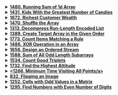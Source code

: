 <details>
  <summary><strong><a href="https://leetcode.com/problems/running-sum-of-1d-array/description/">1480. Running Sum of 1d Array</a></strong></summary>

```cpp
class Solution {
public:
    vector<int> runningSum(vector<int>& nums) {
        int n = nums.size();
        int sum = 0;
        vector<int> result;
        for(int i = 0; i < n; i++) {
            sum += nums[i];
            result.emplace_back(sum);
        }
        return result;
    }
};
```
</details>

<details>
  <summary><strong><a href="https://leetcode.com/problems/kids-with-the-greatest-number-of-candies/description/">1431. Kids With the Greatest Number of Candies</a></strong></summary>

```cpp
class Solution {
public:
    vector<bool> kidsWithCandies(vector<int>& candies, int extraCandies) {
        int n = candies.size();
        vector<bool>result(n);
        for(int i = 0; i < n; i++) {
            int maxx = *max_element(candies.begin(), candies.end());
            int newCandiesNum = candies[i] + extraCandies;
            if(newCandiesNum >= maxx)
                result[i] = true;
            else
                result[i] = false;
        }
        return result;
    }
};
```
</details>

<details>
  <summary><strong><a href="https://leetcode.com/problems/richest-customer-wealth/">1672. Richest Customer Wealth</a></strong></summary>

```cpp
class Solution {
public:
    int maximumWealth(vector<vector<int>>& accounts) {
        int result = 0;
        for(const auto &account: accounts) {
            int wealth = accumulate(account.begin(), account.end(), 0);
            result = max(wealth, result);
        }
        return result;
    }
};
```
</details>

<details>
  <summary><strong><a href="https://leetcode.com/problems/shuffle-the-array/description/">1470. Shuffle the Array</a></strong></summary>

```cpp
class Solution {
public:
    vector<int> shuffle(vector<int>& nums, int n) {
        vector <int> result;
        for(int i = 0; i < n; i++) {
            result.emplace_back(nums[i]);
            result.emplace_back(nums[i + n]);
        }
        return result;
    }
};
```
</details>

<details>
  <summary><strong><a href="https://leetcode.com/problems/decompress-run-length-encoded-list/description/">1313. Decompress Run-Length Encoded List</a></strong></summary>

```cpp
class Solution {
public:
    vector<int> decompressRLElist(vector<int>& nums) {
        vector <int> result;
        for(int i = 0; i < size(nums); i+=2) {
            int freq = nums[i];
            int val = nums[i + 1];
            for(int i = 0; i < freq; i++) {
                result.emplace_back(val);
            }
        }
        return result;
    }
};
```
</details>

<details>
  <summary><strong><a href="https://leetcode.com/problems/create-target-array-in-the-given-order/submissions/1330252016/">1389. Create Target Array in the Given Order</a></strong></summary>

```cpp
class Solution {
public:
    vector<int> createTargetArray(vector<int>& nums, vector<int>& index) {
        vector <int> result;
        for(int i = 0; i < size(nums); i++) {
            result.insert(result.begin() + index[i], nums[i]);
        }
        return result;
    }
};
```
</details>

<details>
  <summary><strong><a href="https://leetcode.com/problems/count-items-matching-a-rule/description/">1773. Count Items Matching a Rule</a></strong></summary>

```cpp
class Solution {
public:
    int countMatches(vector<vector<string>>& items, string ruleKey, string ruleValue) {
        int result = 0;
        int index = (ruleKey == "type" ? 0 : ruleKey == "color" ? 1 : 2);
        for(const auto &item : items) {            
            if(ruleValue == item[index])
                result++;
        }
        return result;
    }
};
```
</details>

<details>
  <summary><strong><a href="https://leetcode.com/problems/xor-operation-in-an-array/description/">1486. XOR Operation in an Array</a></strong></summary>

```cpp
class Solution {
public:
    int xorOperation(int n, int start) {
        vector <int> nums (n);
        int result = 0;
        for(int i = 0; i < n; i++) {
            result ^= (start + 2 * i);
        }
        return result;
    }
};
```
</details>

<details>
  <summary><strong><a href="https://leetcode.com/problems/design-an-ordered-stream/">1656. Design an Ordered Stream</a></strong></summary>

```cpp
class OrderedStream {
private:
    vector <string> stream;
    int ptr;

public:
    OrderedStream(int n) {
        stream.resize(n+1); 
        ptr = 1;
    }
    
    vector<string> insert(int idKey, string value) {
        stream[idKey] = value;  
        vector <string> result; 
        
        while (ptr < stream.size() && !stream[ptr].empty()) {   
            result.emplace_back(stream[ptr]);  
            ptr++; 
        }
        return result;
    }
};

/**
 * Your OrderedStream object will be instantiated and called as such:
 * OrderedStream* obj = new OrderedStream(n);
 * vector<string> param_1 = obj->insert(idKey,value);
 */
```
</details>

<details>
  <summary><strong><a href="https://leetcode.com/problems/sum-of-all-odd-length-subarrays/description/">1588. Sum of All Odd Length Subarrays</a></strong></summary>

```cpp
class Solution {
public:
    int sumOddLengthSubarrays(vector<int>& arr) {
        int result = 0;
        for(int i = 0; i < size(arr); i++) {
            int startOccuranceCount = size(arr) - i;
            int endOccuranceCoount = i + 1;
            int totaloccuranceCount = startOccuranceCount * endOccuranceCoount;
            int oddOccuranceCount = totaloccuranceCount / 2 + totaloccuranceCount % 2;
            result += oddOccuranceCount * arr[i];
        }
        return result;
    }
};
```
</details>

<details>
  <summary><strong><a href="https://leetcode.com/problems/count-good-triplets/description/">1534. Count Good Triplets</a></strong></summary>

```cpp
class Solution {
public:
    int countGoodTriplets(vector<int>& arr, int a, int b, int c) {
        int n = size(arr);
        int result = 0;

        for(int i = 0; i < n - 2; i++) {
            for(int j = i + 1; j < n - 1; j++) {
                for(int k = j + 1; k < n; k++) {
                    if(abs(arr[i] - arr[j]) <= a && abs(arr[j] - arr[k]) <= b && abs(arr[i] - arr[k]) <= c) 
                        result++;
                }
            }
        }
        return result;
    }
};
```
</details>

<details>
  <summary><strong><a href="https://leetcode.com/problems/find-the-highest-altitude/description/">1732. Find the Highest Altitude</a></strong></summary>

```cpp
class Solution {
public:
    int largestAltitude(vector<int>& gain) {
        int sum = 0, result = 0;
        // for(int i = 0; i < size(gain); i++) {  
        //     sum += gain[i]; 
        //     result = max(result, sum);  
        // }

        // more efficient
        for(const auto &i : gain) {
            sum += i;
            result = max(result, sum);
        }
        return result;
    }
};
```
</details>

<details>
  <summary><strong><a href="https://leetcode.com/problems/minimum-time-visiting-all-points/description/"><1266. Minimum Time Visiting All Points/a></strong></summary>

```cpp
class Solution {
public:
    int minTimeToVisitAllPoints(vector<vector<int>>& points) {
        int result = 0;
        for(int i = 1; i < size(points); i++) {
            int diff_x = abs(points[i][0] - points[i-1][0]);
            int diff_y = abs(points[i][1] - points[i-1][1]);
            result += max(diff_x, diff_y);
        }
        return result;
    }
};
```
</details>

<details>
  <summary><strong><a href="https://leetcode.com/problems/flipping-an-image/description/">832. Flipping an Image</a></strong></summary>

```cpp
class Solution {
public:
    vector<vector<int>> flipAndInvertImage(vector<vector<int>>& image) {
        int n = image.size();
        for(int i = 0; i < n; i++) {
            int l = 0, r = n - 1;
            while(l <= r) {
                swap(image[i][l], image[i][r]);
                l++;
                r--;
            }
        }

        for(int i = 0; i < n; i++){
            for(int j = 0; j < n; j++) {
                image[i][j] = 1 - image[i][j];
            }
        }
        return image;
    }
};

// Another Solution:
class Solution {
public:
    vector<vector<int>> flipAndInvertImage(vector<vector<int>>& image) {
        int n = image.size();
        for(int i = 0; i < n; i++) {
            int l = 0, r = n - 1;
            while(l <= r) {
                image[i][r] = 1 - image[i][r];
                if(l != r) {
                    image[i][l] = 1 - image[i][l];
                    swap(image[i][l], image[i][r]);
                }
                l++;
                r--;
            }
        }
        return image;
    }
};
```
</details>

<details>
  <summary><strong><a href="https://leetcode.com/problems/cells-with-odd-values-in-a-matrix/description/">1252. Cells with Odd Values in a Matrix</a></strong></summary>

```cpp
class Solution {
public:
    int oddCells(int rows, int cols, vector<vector<int>>& indices) {
        vector<vector<int>> result(rows, vector<int>(cols, 0));
        int cnt = 0;

        for(const auto &index: indices) {
            int row = index[0];
            int col = index[1];
            for(int i = 0; i < cols; i++) 
                result[row][i] ++;

            for(int j = 0; j < rows; j++) 
                result[j][col] ++;
        }
        
        for(int i = 0; i < rows; i++) {
            for(int j = 0; j < cols; j++) 
                if(result[i][j] % 2 != 0)
                    cnt++;
        }
        return cnt;
    }
};
```
</details>

<details>
  <summary><strong><a href="https://leetcode.com/problems/find-numbers-with-even-number-of-digits/description/">1295. Find Numbers with Even Number of Digits</a></strong></summary>

```cpp
class Solution {
public:
    int findNumbers(vector<int>& nums) {
        int result = 0;
        for(int &num : nums) {
            int digitsCnt = 0;
            while(num > 0){
                num /= 10;
                digitsCnt ++;
            }

            if(digitsCnt % 2 == 0)
                result++;
        }
        return result;
    }
};
```
</details>